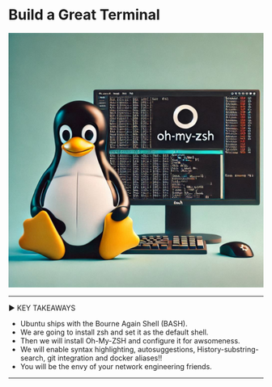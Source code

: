 # Build a Great Terminal

![screenshot](img/Tux-Terminal.png)

----------------------------------------------------------------

:arrow_forward: KEY TAKEAWAYS

- Ubuntu ships with the Bourne Again Shell (BASH).
- We are going to install zsh and set it as the default shell.
- Then we will install Oh-My-ZSH and configure it for awsomeness.
- We will enable syntax highlighting, autosuggestions, History-substring-search, git integration and docker aliases!!
- You will be the envy of your network engineering friends.

----------------------------------------------------------------
